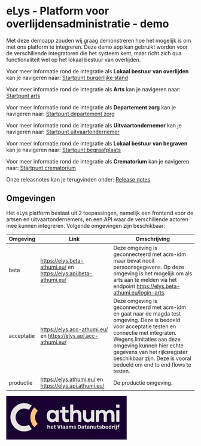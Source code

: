 # eLys - Platform voor overlijdensadministratie - demo
Met deze demoapp zouden wij graag demonstreren hoe het mogelijk is om met ons platform te integreren.
Deze demo app kan gebruikt worden voor de verschillende integratoren die het systeem kent, maar richt zich qua functionaliteit wel op het lokaal bestuur van overlijden. 

Voor meer informatie rond de integratie als **Lokaal bestuur van overlijden** kan je navigeren naar: [Startpunt burgerlijke stand](burgerlijke-stand/doc/README.md)

Voor meer informatie rond de integratie als **Arts** kan je navigeren naar: [Startpunt arts](vaststelling/doc/README.md)

Voor meer informatie rond de integratie als **Departement zorg** kan je navigeren naar: [Startpunt departement zorg](departementzorg/doc/README.md)

Voor meer informatie rond de integratie als **Uitvaartondernemer** kan je navigeren naar: [Startpunt uitvaartondernemer](uitvaart/doc/README.md)

Voor meer informatie rond de integratie als **Lokaal bestuur van begraven** kan je navigeren naar: [Startpunt begraafplaats](begraafplaats/doc/README.md)

Voor meer informatie rond de integratie als **Crematorium** kan je navigeren naar: [Startpunt crematorium](crematorium/doc/README.md)

Onze releasnotes kan je terugvinden onder: [Release notes](algemeen/release-notes/realease-notes.md)

## Omgevingen

Het eLys platform bestaat uit 2 toepassingen, namelijk een frontend voor de artsen en uitvaartondernemers, en een API waar de verschillende actoren mee kunnen integreren.
Volgende omgevingen zijn beschikbaar:

| Omgeving | Link                                                           | Omschrijving                                                                                                                                                                                                                                                                                            |
|----------|----------------------------------------------------------------|---------------------------------------------------------------------------------------------------------------------------------------------------------------------------------------------------------------------------------------------------------------------------------------------------------|
| beta | https://elys.beta-athumi.eu/ en https://elys.api.beta-athumi.eu/ | Deze omgeving is geconnecteerd met acm-idm maar bevat nooit persoonsgegevens.  Op deze omgeving is het mogelijk om als arts aan te melden via het endpoint https://elys.beta-athumi.eu/login-arts.                                  |
| acceptatie | https://elys.acc-athumi.eu/ en https://elys.api.acc-athumi.eu/ | Deze omgeving is geconnecteerd met acm-idm en gaat naar de magda test omgeving. Deze is bedoeld voor acceptatie testen en connectie met integraten. Wegens limitaties aan deze omgeving kunnen hier echte gegevens van het rijksregister beschikbaar zijn. Deze is vooral bedoeld om end to end flows te testen.                                                              |
| productie | https://elys.athumi.eu/ en https://elys.api.athumi.eu/ | De productie omgeving.                                                                                                                                                                                                                                                                                  |


![screenshot](static/athumi.jpg)
